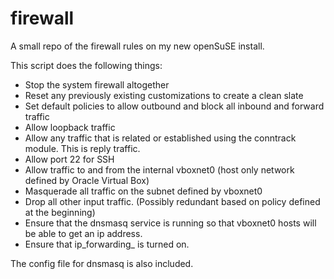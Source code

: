 firewall
========

A small repo of the firewall rules on my new openSuSE install.

This script does the following things:
* Stop the system firewall altogether
* Reset any previously existing customizations to create a clean slate
* Set default policies to allow outbound and block all inbound and forward traffic
* Allow loopback traffic
* Allow any traffic that is related or established using the conntrack module.  This is reply traffic.
* Allow port 22 for SSH
* Allow traffic to and from the internal vboxnet0 (host only network defined by Oracle Virtual Box)
* Masquerade all traffic on the subnet defined by vboxnet0
* Drop all other input traffic.  (Possibly redundant based on policy defined at the beginning)
* Ensure that the dnsmasq service is running so that vboxnet0 hosts will be able to get an ip address.
* Ensure that ip\_forwarding\_ is turned on.

The config file for dnsmasq is also included.
